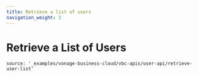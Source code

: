 ```yaml
---
title: Retrieve a list of users
navigation_weight: 2
---
```


# Retrieve a List of Users

```building_blocks
source: '_examples/vonage-business-cloud/vbc-apis/user-api/retrieve-user-list'
```
